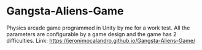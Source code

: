 # Gangsta-Aliens-Game
 Physics arcade game programmed  in Unity by me for a work test.
All the parameters are configurable by a game design and the game has 2 difficulties.
Link: https://jeronimocalandro.github.io/Gangsta-Aliens-Game/
